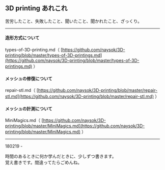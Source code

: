 ## 3D printing あれこれ  

苦労したこと、失敗したこと、聞いたこと、聞かれたこと、ざっくり。


---  

#### 造形方式について  
types-of-3D-printing.md（
[https://github.com/naysok/3D-printing/blob/master/types-of-3D-printings.md](https://github.com/naysok/3D-printing/blob/master/types-of-3D-printings.md) ）  


#### メッシュの修復について  
repair-stl.md（
[https://github.com/naysok/3D-printing/blob/master/repair-stl.md](https://github.com/naysok/3D-printing/blob/master/repair-stl.md) ）  


#### メッシュの計測について  
MiniMagics.md（
[https://github.com/naysok/3D-printing/blob/master/MiniMagics.md](https://github.com/naysok/3D-printing/blob/master/MiniMagics.md) ）  

---  

180219 -  

時間のあるときに何か学んだときに、少しずつ書きます。  
覚え書きです。間違ってたらごめんね。  

